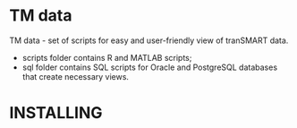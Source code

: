 TM data
============
TM data - set of scripts for easy and user-friendly view of tranSMART data.
  - scripts folder contains R and MATLAB scripts;
  - sql folder contains SQL scripts for Oracle and PostgreSQL databases that create necessary views.

INSTALLING
==========